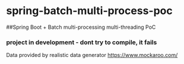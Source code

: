 # spring-batch-multi-process-poc
##Spring Boot + Batch multi-processing multi-threading PoC

### project in development - dont try to compile, it fails

Data provided by realistic data generator https://www.mockaroo.com/
